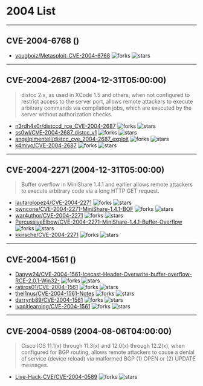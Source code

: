 # 2004 List

---
## CVE-2004-6768 ()
> 
- [yougboiz/Metasploit-CVE-2004-6768](https://github.com/yougboiz/Metasploit-CVE-2004-6768)	<img alt="forks" src="https://img.shields.io/github/forks/yougboiz/Metasploit-CVE-2004-6768">	<img alt="stars" src="https://img.shields.io/github/stars/yougboiz/Metasploit-CVE-2004-6768">

---
## CVE-2004-2687 (2004-12-31T05:00:00)
> distcc 2.x, as used in XCode 1.5 and others, when not configured to restrict access to the server port, allows remote attackers to execute arbitrary commands via compilation jobs, which are executed by the server without authorization checks.
- [n3rdh4x0r/distccd_rce_CVE-2004-2687](https://github.com/n3rdh4x0r/distccd_rce_CVE-2004-2687)	<img alt="forks" src="https://img.shields.io/github/forks/n3rdh4x0r/distccd_rce_CVE-2004-2687">	<img alt="stars" src="https://img.shields.io/github/stars/n3rdh4x0r/distccd_rce_CVE-2004-2687">
- [ss0wl/CVE-2004-2687_distcc_v1](https://github.com/ss0wl/CVE-2004-2687_distcc_v1)	<img alt="forks" src="https://img.shields.io/github/forks/ss0wl/CVE-2004-2687_distcc_v1">	<img alt="stars" src="https://img.shields.io/github/stars/ss0wl/CVE-2004-2687_distcc_v1">
- [angelpimentell/distcc_cve_2004-2687_exploit](https://github.com/angelpimentell/distcc_cve_2004-2687_exploit)	<img alt="forks" src="https://img.shields.io/github/forks/angelpimentell/distcc_cve_2004-2687_exploit">	<img alt="stars" src="https://img.shields.io/github/stars/angelpimentell/distcc_cve_2004-2687_exploit">
- [k4miyo/CVE-2004-2687](https://github.com/k4miyo/CVE-2004-2687)	<img alt="forks" src="https://img.shields.io/github/forks/k4miyo/CVE-2004-2687">	<img alt="stars" src="https://img.shields.io/github/stars/k4miyo/CVE-2004-2687">

---
## CVE-2004-2271 (2004-12-31T05:00:00)
> Buffer overflow in MiniShare 1.4.1 and earlier allows remote attackers to execute arbitrary code via a long HTTP GET request.
- [lautarolopez4/CVE-2004-2271](https://github.com/lautarolopez4/CVE-2004-2271)	<img alt="forks" src="https://img.shields.io/github/forks/lautarolopez4/CVE-2004-2271">	<img alt="stars" src="https://img.shields.io/github/stars/lautarolopez4/CVE-2004-2271">
- [pwncone/CVE-2004-2271-MiniShare-1.4.1-BOF](https://github.com/pwncone/CVE-2004-2271-MiniShare-1.4.1-BOF)	<img alt="forks" src="https://img.shields.io/github/forks/pwncone/CVE-2004-2271-MiniShare-1.4.1-BOF">	<img alt="stars" src="https://img.shields.io/github/stars/pwncone/CVE-2004-2271-MiniShare-1.4.1-BOF">
- [war4uthor/CVE-2004-2271](https://github.com/war4uthor/CVE-2004-2271)	<img alt="forks" src="https://img.shields.io/github/forks/war4uthor/CVE-2004-2271">	<img alt="stars" src="https://img.shields.io/github/stars/war4uthor/CVE-2004-2271">
- [PercussiveElbow/CVE-2004-2271-MiniShare-1.4.1-Buffer-Overflow](https://github.com/PercussiveElbow/CVE-2004-2271-MiniShare-1.4.1-Buffer-Overflow)	<img alt="forks" src="https://img.shields.io/github/forks/PercussiveElbow/CVE-2004-2271-MiniShare-1.4.1-Buffer-Overflow">	<img alt="stars" src="https://img.shields.io/github/stars/PercussiveElbow/CVE-2004-2271-MiniShare-1.4.1-Buffer-Overflow">
- [kkirsche/CVE-2004-2271](https://github.com/kkirsche/CVE-2004-2271)	<img alt="forks" src="https://img.shields.io/github/forks/kkirsche/CVE-2004-2271">	<img alt="stars" src="https://img.shields.io/github/stars/kkirsche/CVE-2004-2271">

---
## CVE-2004-1561 ()
> 
- [Danyw24/CVE-2004-1561-Icecast-Header-Overwrite-buffer-overflow-RCE-2.0.1-Win32-](https://github.com/Danyw24/CVE-2004-1561-Icecast-Header-Overwrite-buffer-overflow-RCE-2.0.1-Win32-)	<img alt="forks" src="https://img.shields.io/github/forks/Danyw24/CVE-2004-1561-Icecast-Header-Overwrite-buffer-overflow-RCE-2.0.1-Win32-">	<img alt="stars" src="https://img.shields.io/github/stars/Danyw24/CVE-2004-1561-Icecast-Header-Overwrite-buffer-overflow-RCE-2.0.1-Win32-">
- [ratiros01/CVE-2004-1561](https://github.com/ratiros01/CVE-2004-1561)	<img alt="forks" src="https://img.shields.io/github/forks/ratiros01/CVE-2004-1561">	<img alt="stars" src="https://img.shields.io/github/stars/ratiros01/CVE-2004-1561">
- [thel1nus/CVE-2004-1561-Notes](https://github.com/thel1nus/CVE-2004-1561-Notes)	<img alt="forks" src="https://img.shields.io/github/forks/thel1nus/CVE-2004-1561-Notes">	<img alt="stars" src="https://img.shields.io/github/stars/thel1nus/CVE-2004-1561-Notes">
- [darrynb89/CVE-2004-1561](https://github.com/darrynb89/CVE-2004-1561)	<img alt="forks" src="https://img.shields.io/github/forks/darrynb89/CVE-2004-1561">	<img alt="stars" src="https://img.shields.io/github/stars/darrynb89/CVE-2004-1561">
- [ivanitlearning/CVE-2004-1561](https://github.com/ivanitlearning/CVE-2004-1561)	<img alt="forks" src="https://img.shields.io/github/forks/ivanitlearning/CVE-2004-1561">	<img alt="stars" src="https://img.shields.io/github/stars/ivanitlearning/CVE-2004-1561">

---
## CVE-2004-0589 (2004-08-06T04:00:00)
> Cisco IOS 11.1(x) through 11.3(x) and 12.0(x) through 12.2(x), when configured for BGP routing, allows remote attackers to cause a denial of service (device reload) via malformed BGP (1) OPEN or (2) UPDATE messages.
- [Live-Hack-CVE/CVE-2004-0589](https://github.com/Live-Hack-CVE/CVE-2004-0589)	<img alt="forks" src="https://img.shields.io/github/forks/Live-Hack-CVE/CVE-2004-0589">	<img alt="stars" src="https://img.shields.io/github/stars/Live-Hack-CVE/CVE-2004-0589">
